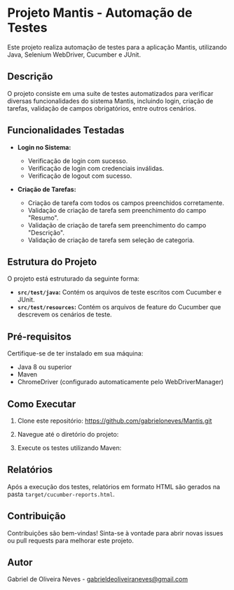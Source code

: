 # Projeto Mantis - Automação de Testes

Este projeto realiza automação de testes para a aplicação Mantis, utilizando Java, Selenium WebDriver, Cucumber e JUnit.

## Descrição

O projeto consiste em uma suíte de testes automatizados para verificar diversas funcionalidades do sistema Mantis, incluindo login, criação de tarefas, validação de campos obrigatórios, entre outros cenários.

## Funcionalidades Testadas

- **Login no Sistema:**
  - Verificação de login com sucesso.
  - Verificação de login com credenciais inválidas.
  - Verificação de logout com sucesso.

- **Criação de Tarefas:**
  - Criação de tarefa com todos os campos preenchidos corretamente.
  - Validação de criação de tarefa sem preenchimento do campo "Resumo".
  - Validação de criação de tarefa sem preenchimento do campo "Descrição".
  - Validação de criação de tarefa sem seleção de categoria.

## Estrutura do Projeto

O projeto está estruturado da seguinte forma:

- **`src/test/java`:** Contém os arquivos de teste escritos com Cucumber e JUnit.
- **`src/test/resources`:** Contém os arquivos de feature do Cucumber que descrevem os cenários de teste.

## Pré-requisitos

Certifique-se de ter instalado em sua máquina:

- Java 8 ou superior
- Maven
- ChromeDriver (configurado automaticamente pelo WebDriverManager)

## Como Executar

1. Clone este repositório:
https://github.com/gabrieloneves/Mantis.git

2. Navegue até o diretório do projeto:

3. Execute os testes utilizando Maven:


## Relatórios

Após a execução dos testes, relatórios em formato HTML são gerados na pasta `target/cucumber-reports.html`.

## Contribuição

Contribuições são bem-vindas! Sinta-se à vontade para abrir novas issues ou pull requests para melhorar este projeto.

## Autor

Gabriel de Oliveira Neves - gabrieldeoliveiraneves@gmail.com
